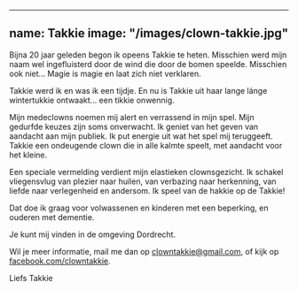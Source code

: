 
---
name: Takkie
image: "/images/clown-takkie.jpg"
---

Bijna 20 jaar geleden begon ik opeens Takkie te heten. Misschien werd mijn naam wel ingefluisterd door de wind die door de bomen speelde. Misschien ook niet… Magie is magie en laat zich niet verklaren.

Takkie werd ik en was ik een tijdje. En nu is Takkie uit haar lange lánge wintertukkie ontwaakt… een tikkie onwennig.

Mijn medeclowns noemen mij alert en verrassend in mijn spel. Mijn gedurfde keuzes zijn soms onverwacht. Ik geniet van het geven van aandacht aan mijn publiek. Ik put energie uit wat het spel mij teruggeeft. Takkie een ondeugende clown die in alle kalmte speelt, met aandacht voor het kleine.

Een speciale vermelding verdient mijn elastieken clownsgezicht. Ik schakel vliegensvlug van plezier naar huilen, van verbazing naar herkenning, van liefde naar verlegenheid en andersom. Ik speel van de hakkie op de Takkie! 

Dat doe ik graag voor volwassenen en kinderen met een beperking, en ouderen met dementie.

Je kunt mij vinden in de omgeving Dordrecht.

Wil je meer informatie, mail me dan op <a href="mailto:clowntakkie@gmail.com">clowntakkie@gmail.com</a>, of kijk op <a href="https://www.facebook.com/clowntakkie" target="_blank">facebook.com/clowntakkie</a>.

Liefs Takkie
